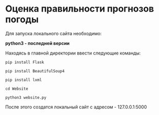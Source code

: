 # Оценка правильности прогнозов погоды

Для запуска локального сайта необходимо:

**python3 - последней версии**

Находясь в главной директории ввести следующие команды:

`pip install Flask`

`pip install BeautifulSoup4`

`pip install lxml`

`cd Website`

`python3 website.py`

После этого создатся локальный сайт с адресом - 127.0.0.1:5000
